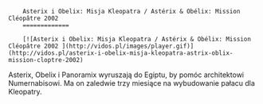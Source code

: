 
        Asterix i Obelix: Misja Kleopatra / Astérix & Obélix: Mission Cléopâtre 2002 
        =============
        
        [![Asterix i Obelix: Misja Kleopatra / Astérix & Obélix: Mission Cléopâtre 2002 ](http://vidos.pl/images/player.gif)](http://vidos.pl/asterix-i-obelix-misja-kleopatra-astrix-oblix-mission-cloptre-2002)
        
        
 Asterix, Obelix i Panoramix wyruszają do Egiptu, by pomóc architektowi Numernabisowi. Ma on zaledwie trzy miesiące na wybudowanie pałacu dla Kleopatry.
    